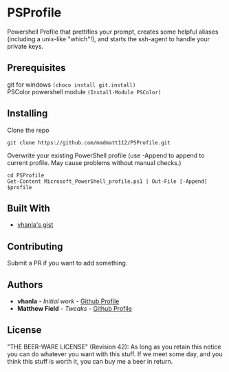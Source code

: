 # PSProfile

Powershell Profile that prettifies your prompt, creates some helpful aliases (including a unix-like "which"!), and starts the ssh-agent to handle your private keys.

## Prerequisites

git for windows `(choco install git.install)`  
PSColor powershell module `(Install-Module PSColor)`

## Installing

Clone the repo 

```
git clone https://github.com/madmatt112/PSProfile.git
```

Overwrite your existing PowerShell profile (use -Append to append to current profile. May cause problems without manual checks.)

```
cd PSProfile
Get-Content Microsoft_PowerShell_profile.ps1 | Out-File [-Append] $profile
```

## Built With

* [vhanla's gist](https://gist.github.com/vhanla/da6c061591f419be74e60c7cc09b16b5)

## Contributing

Submit a PR if you want to add something.

## Authors

* **vhanla** - *Initial work* - [Github Profile](https://github.com/vhanla)
* **Matthew Field** - *Tweaks* - [Github Profile](https://github.com/madmatt112)

## License

"THE BEER-WARE LICENSE" (Revision 42):
As long as you retain this notice you can do whatever you want with this stuff. If we meet some day, and you think this stuff is worth it, you can buy me a beer in return.